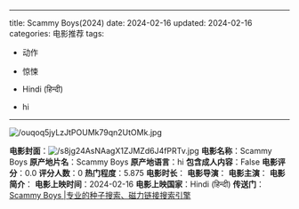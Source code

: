 
---
title: Scammy Boys(2024)
date: 2024-02-16
updated: 2024-02-16
categories: 电影推荐
tags:

- 动作
- 惊悚

- Hindi (हिन्दी)
- hi
---

<img src="https://image.tmdb.org/t/p/original/ouqoq5jyLzJtPOUMk79qn2UtOMk.jpg" alt="/ouqoq5jyLzJtPOUMk79qn2UtOMk.jpg" title="/ouqoq5jyLzJtPOUMk79qn2UtOMk.jpg">

**电影封面**：<img src="https://image.tmdb.org/t/p/w200/s8jg24AsNAagX1ZJMZd6J4fPRTv.jpg" alt="/s8jg24AsNAagX1ZJMZd6J4fPRTv.jpg" title="/s8jg24AsNAagX1ZJMZd6J4fPRTv.jpg">
**电影名称**：Scammy Boys
**原产地片名**：Scammy Boys
**原产地语言**：hi
**包含成人内容**：False
**电影评分**：0.0
**评分人数**：0
**热门程度**：5.875
**电影时长**：
**电影导演**：
**电影主演**：
**电影简介**：
**电影上映时间**：2024-02-16
**电影上映国家**：Hindi (हिन्दी)
**传送门**：[Scammy Boys |专业的种子搜索、磁力链接搜索引擎](https://movie.amd794.com:2083/?search=Scammy%20Boys&ordering=&mode=match_phrase&page_size=10&page=1)


